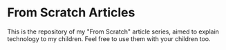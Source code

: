 # From Scratch Articles
This is the repository of my "From Scratch" article series, aimed to explain technology to my children. Feel free to use them with your children too.
